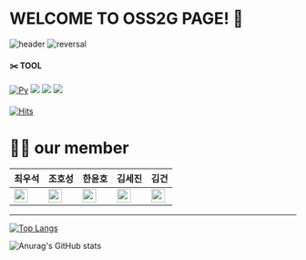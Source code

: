 # WELCOME TO OSS2G PAGE! 👋


![header](https://capsule-render.vercel.app/api?type=rounded&color=gradient&text=%20OSS2G%20&height=300&fontSize=100&textBg=true)
![reversal](https://capsule-render.vercel.app/api?type=rect&text=DongYangMiraeUniversity&fontAlign=35&fontSize=30&desc=OSS%20Lecture&descAlign=70&descAlignY=50&theme=radical)


#### ✂️ TOOL
[![Py](https://img.shields.io/badge/Python-F7DF1E?style=flat-square&logo=Python&logoColor=blue)](github.com/Joowon0220/TODO-List)
 <img src="https://img.shields.io/badge/Github-181717?style=flat&logo=GitHub&logoColor=white"/>
 <img src="https://img.shields.io/badge/Visual Studio-007ACC?style=flat&logo=Visual Studio&logoColor=white"/>
 <img src="https://img.shields.io/badge/Sourcetree-0052CC?style=flat&logo=Sourcetree&logoColor=white"/>
 

 #### 
[![Hits](https://hits.seeyoufarm.com/api/count/incr/badge.svg?url=https%3A%2F%2Fgithub.com%2FOSS2G&count_bg=%2379C83D&title_bg=%2339758C&icon=&icon_color=%23E7E7E7&title=hits&edge_flat=false)](https://hits.seeyoufarm.com)


# 🙋‍♂️ our member
|최우석|조호성|한윤호|김세진|김건|
|---|---|---|----|---|
|<a href="https://github.com/W00Seok2"><img src="https://img.shields.io/badge/W00Seok2-181717?style=flat-square&logo=GitHub&logoColor=white" height="24px"/></a>|<a href="https://github.com/hscho9"><img src="https://img.shields.io/badge/hscho9-181717?style=flat-square&logo=GitHub&logoColor=white" height="24px"/></a>|<a href="https://github.com/Hanyoonho"><img src="https://img.shields.io/badge/Hanyoonho-181717?style=flat-square&logo=GitHub&logoColor=white" height="24px"/></a>|<a href="https://github.com/sejin03 "><img src="https://img.shields.io/badge/sejin03-181717?style=flat-square&logo=GitHub&logoColor=white" height="24px"/></a>|<a href="https://github.com/npcno2 "><img src="https://img.shields.io/badge/npcno2-181717?style=flat-square&logo=GitHub&logoColor=white" height="24px"/></a>
  ___
 
 
 [![Top Langs](https://github-readme-stats.vercel.app/api/top-langs/?username=W00Seok2&layout=compact)](https://github.com/W00Seok2/github-readme-stats)
 
 ![Anurag's GitHub stats](https://github-readme-stats.vercel.app/api?username=OSS2G&show_icons=true&theme=transparent)
